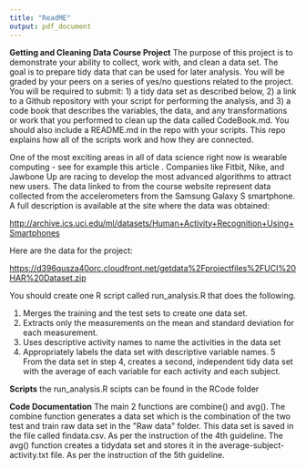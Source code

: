 ```yaml
---
title: "ReadME"
output: pdf_document
---
```

**Getting and Cleaning Data Course Project**
The purpose of this project is to demonstrate your ability to collect, work with, and clean a data set. The goal is to prepare tidy data that can be used for later analysis. You will be graded by your peers on a series of yes/no questions related to the project. You will be required to submit: 1) a tidy data set as described below, 2) a link to a Github repository with your script for performing the analysis, and 3) a code book that describes the variables, the data, and any transformations or work that you performed to clean up the data called CodeBook.md. You should also include a README.md in the repo with your scripts. This repo explains how all of the scripts work and how they are connected.

One of the most exciting areas in all of data science right now is wearable computing - see for example this article . Companies like Fitbit, Nike, and Jawbone Up are racing to develop the most advanced algorithms to attract new users. The data linked to from the course website represent data collected from the accelerometers from the Samsung Galaxy S smartphone. A full description is available at the site where the data was obtained:

http://archive.ics.uci.edu/ml/datasets/Human+Activity+Recognition+Using+Smartphones

Here are the data for the project:

https://d396qusza40orc.cloudfront.net/getdata%2Fprojectfiles%2FUCI%20HAR%20Dataset.zip 

You should create one R script called run_analysis.R that does the following.
1.    Merges the training and the test sets to create one data set.
2.    Extracts only the measurements on the mean and standard deviation for each measurement.
3.    Uses descriptive activity names to name the activities in the data set
4.    Appropriately labels the data set with descriptive variable names.
5    From the data set in step 4, creates a second, independent tidy data set with the average of each variable for each activity and each subject.


**Scripts**
the run_analysis.R scipts can be found in the RCode folder

**Code Documentation**
The main 2 functions are combine() and avg().
The combine function generates a data set which is the combination of the two test and train raw data set in the "Raw data" folder. This data set is saved in the file called findata.csv. As per the instruction of the 4th guideline.
The avg() function creates a tidydata set and stores it in the average-subject-activity.txt file. As per the instruction of the 5th guideline.